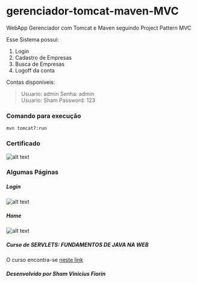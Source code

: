 # gerenciador-tomcat-maven-MVC
WebApp Gerenciador com Tomcat e Maven seguindo Project Pattern MVC  
  
Esse Sistema possui:
1. Login
2. Cadastro de Empresas
3. Busca de Empresas
4. Logoff da conta

Contas disponíveis:
> Usuario: admin Senha: admin  
> Usuario: Sham Password: 123

### Comando para execução  

```mvn tomcat7:run```

### Certificado
![alt text](https://raw.githubusercontent.com/skatesham/gerenciador-tomcat-maven-MVC/master/src/main/webapp/WEB-INF/paginas/static/img/Certificado%20web.png)

### Algumas Páginas

##### Login
![alt text](https://raw.githubusercontent.com/skatesham/gerenciador-tomcat-maven-MVC/master/src/main/webapp/WEB-INF/paginas/static/img/login.png)

##### Home
![alt text](https://raw.githubusercontent.com/skatesham/gerenciador-tomcat-maven-MVC/master/src/main/webapp/WEB-INF/paginas/static/img/home.png)

##### Curso de SERVLETS: FUNDAMENTOS DE JAVA NA WEB
O curso encontra-se [neste link](https://cursos.alura.com.br/course/servlet-3-e-fundamentos-web)

##### Desenvolvido por Sham Vinicius Fiorin